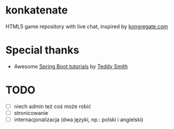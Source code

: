 # konkatenate
HTML5 game repository with live chat, inspired by [kongregate.com](https://www.kongregate.com/)

# Special thanks

- Awesome [Spring Boot tutorials](https://www.youtube.com/watch?v=VqptK6_icjk&list=PL82C6-O4XrHejlASdecIsroNEbZFYo_X1) by [Teddy Smith](https://www.youtube.com/@TeddySmithDev)

# TODO

- [ ] niech admin też coś może robić
- [ ] stronicowanie
- [ ] internacjonalizacja (dwa języki, np.: polski i angielski)
